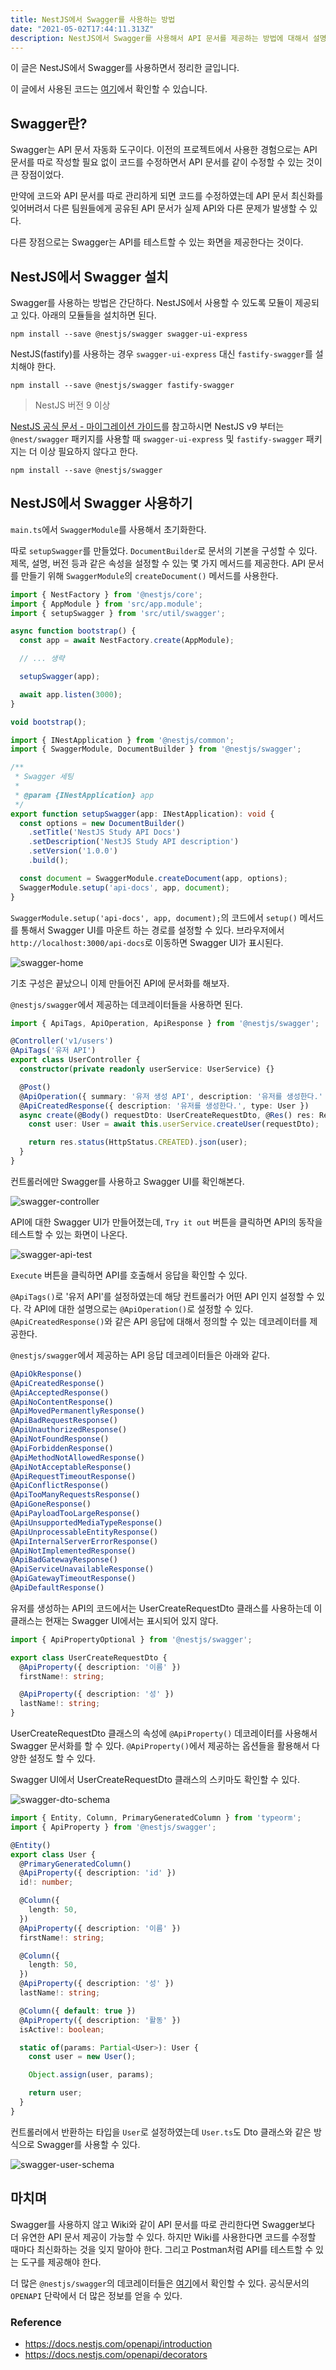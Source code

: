 ```yaml
---
title: NestJS에서 Swagger를 사용하는 방법
date: "2021-05-02T17:44:11.313Z"
description: NestJS에서 Swagger를 사용해서 API 문서를 제공하는 방법에 대해서 설명합니다.
---
```


이 글은 NestJS에서 Swagger를 사용하면서 정리한 글입니다.

이 글에서 사용된 코드는 [여기](https://github.com/JHyeok/nestjs-api-example)에서 확인할 수 있습니다.

## Swagger란?

Swagger는 API 문서 자동화 도구이다. 이전의 프로젝트에서 사용한 경험으로는 API 문서를 따로 작성할 필요 없이 코드를 수정하면서 API 문서를 같이 수정할 수 있는 것이 큰 장점이었다.

만약에 코드와 API 문서를 따로 관리하게 되면 코드를 수정하였는데 API 문서 최신화를 잊어버려서 다른 팀원들에게 공유된 API 문서가 실제 API와 다른 문제가 발생할 수 있다.

다른 장점으로는 Swagger는 API를 테스트할 수 있는 화면을 제공한다는 것이다.

## NestJS에서 Swagger 설치

Swagger를 사용하는 방법은 간단하다. NestJS에서 사용할 수 있도록 모듈이 제공되고 있다. 아래의 모듈들을 설치하면 된다.

```
npm install --save @nestjs/swagger swagger-ui-express
```

NestJS(fastify)를 사용하는 경우 `swagger-ui-express` 대신 `fastify-swagger`를 설치해야 한다.

```
npm install --save @nestjs/swagger fastify-swagger
```

> NestJS 버전 9 이상

[NestJS 공식 문서 - 마이그레이션 가이드](https://docs.nestjs.com/migration-guide#nestjsswagger-package)를 참고하시면 NestJS v9 부터는 `@nest/swagger` 패키지를 사용할 때 `swagger-ui-express` 및 `fastify-swagger` 패키지는 더 이상 필요하지 않다고 한다.

```
npm install --save @nestjs/swagger
```

## NestJS에서 Swagger 사용하기

`main.ts`에서 `SwaggerModule`를 사용해서 초기화한다.

따로 `setupSwagger`를 만들었다. `DocumentBuilder`로 문서의 기본을 구성할 수 있다. 제목, 설명, 버전 등과 같은 속성을 설정할 수 있는 몇 가지 메서드를 제공한다. API 문서를 만들기 위해 `SwaggerModule`의 `createDocument()` 메서드를 사용한다.

```typescript
import { NestFactory } from '@nestjs/core';
import { AppModule } from 'src/app.module';
import { setupSwagger } from 'src/util/swagger';

async function bootstrap() {
  const app = await NestFactory.create(AppModule);

  // ... 생략

  setupSwagger(app);

  await app.listen(3000);
}

void bootstrap();
```

```typescript
import { INestApplication } from '@nestjs/common';
import { SwaggerModule, DocumentBuilder } from '@nestjs/swagger';

/**
 * Swagger 세팅
 *
 * @param {INestApplication} app
 */
export function setupSwagger(app: INestApplication): void {
  const options = new DocumentBuilder()
    .setTitle('NestJS Study API Docs')
    .setDescription('NestJS Study API description')
    .setVersion('1.0.0')
    .build();

  const document = SwaggerModule.createDocument(app, options);
  SwaggerModule.setup('api-docs', app, document);
}
```

`SwaggerModule.setup('api-docs', app, document);`의 코드에서 `setup()` 메서드를 통해서 Swagger UI를 마운트 하는 경로를 설정할 수 있다. 브라우저에서 `http://localhost:3000/api-docs`로 이동하면 Swagger UI가 표시된다.

![swagger-home](./swagger-home.png)

기초 구성은 끝났으니 이제 만들어진 API에 문서화를 해보자.

`@nestjs/swagger`에서 제공하는 데코레이터들을 사용하면 된다.

```typescript 
import { ApiTags, ApiOperation, ApiResponse } from '@nestjs/swagger';

@Controller('v1/users')
@ApiTags('유저 API')
export class UserController {
  constructor(private readonly userService: UserService) {}

  @Post()
  @ApiOperation({ summary: '유저 생성 API', description: '유저를 생성한다.' })
  @ApiCreatedResponse({ description: '유저를 생성한다.', type: User })
  async create(@Body() requestDto: UserCreateRequestDto, @Res() res: Response) {
    const user: User = await this.userService.createUser(requestDto);

    return res.status(HttpStatus.CREATED).json(user);
  }
}
```

컨트롤러에만 Swagger를 사용하고 Swagger UI를 확인해본다.

![swagger-controller](./swagger-controller.png)

API에 대한 Swagger UI가 만들어졌는데, `Try it out` 버튼을 클릭하면 API의 동작을 테스트할 수 있는 화면이 나온다.

![swagger-api-test](./swagger-api-test.png)

`Execute` 버튼을 클릭하면 API를 호출해서 응답을 확인할 수 있다.

`@ApiTags()`로 '유저 API'를 설정하였는데 해당 컨트롤러가 어떤 API 인지 설정할 수 있다. 각 API에 대한 설명으로는 `@ApiOperation()`로 설정할 수 있다. `@ApiCreatedResponse()`와 같은 API 응답에 대해서 정의할 수 있는 데코레이터를 제공한다.

`@nestjs/swagger`에서 제공하는 API 응답 데코레이터들은 아래와 같다.

```typescript
@ApiOkResponse()
@ApiCreatedResponse()
@ApiAcceptedResponse()
@ApiNoContentResponse()
@ApiMovedPermanentlyResponse()
@ApiBadRequestResponse()
@ApiUnauthorizedResponse()
@ApiNotFoundResponse()
@ApiForbiddenResponse()
@ApiMethodNotAllowedResponse()
@ApiNotAcceptableResponse()
@ApiRequestTimeoutResponse()
@ApiConflictResponse()
@ApiTooManyRequestsResponse()
@ApiGoneResponse()
@ApiPayloadTooLargeResponse()
@ApiUnsupportedMediaTypeResponse()
@ApiUnprocessableEntityResponse()
@ApiInternalServerErrorResponse()
@ApiNotImplementedResponse()
@ApiBadGatewayResponse()
@ApiServiceUnavailableResponse()
@ApiGatewayTimeoutResponse()
@ApiDefaultResponse()
```

유저를 생성하는 API의 코드에서는 UserCreateRequestDto 클래스를 사용하는데 이 클래스는 현재는 Swagger UI에서는 표시되어 있지 않다.

```typescript
import { ApiPropertyOptional } from '@nestjs/swagger';

export class UserCreateRequestDto {
  @ApiProperty({ description: '이름' })
  firstName!: string;

  @ApiProperty({ description: '성' })
  lastName!: string;
}
```

UserCreateRequestDto 클래스의 속성에 `@ApiProperty()` 데코레이터를 사용해서 Swagger 문서화를 할 수 있다. `@ApiProperty()`에서 제공하는 옵션들을 활용해서 다양한 설정도 할 수 있다. 

Swagger UI에서 UserCreateRequestDto 클래스의 스키마도 확인할 수 있다.

![swagger-dto-schema](./swagger-dto-schema.png)

```typescript
import { Entity, Column, PrimaryGeneratedColumn } from 'typeorm';
import { ApiProperty } from '@nestjs/swagger';

@Entity()
export class User {
  @PrimaryGeneratedColumn()
  @ApiProperty({ description: 'id' })
  id!: number;

  @Column({
    length: 50,
  })
  @ApiProperty({ description: '이름' })
  firstName!: string;

  @Column({
    length: 50,
  })
  @ApiProperty({ description: '성' })
  lastName!: string;

  @Column({ default: true })
  @ApiProperty({ description: '활동' })
  isActive!: boolean;

  static of(params: Partial<User>): User {
    const user = new User();

    Object.assign(user, params);

    return user;
  }
}
```

컨트롤러에서 반환하는 타입을 `User`로 설정하였는데 `User.ts`도 Dto 클래스와 같은 방식으로 Swagger를 사용할 수 있다.

![swagger-user-schema](./swagger-user-schema.png)

## 마치며

Swagger를 사용하지 않고 Wiki와 같이 API 문서를 따로 관리한다면 Swagger보다 더 유연한 API 문서 제공이 가능할 수 있다. 하지만 Wiki를 사용한다면 코드를 수정할 때마다 최신화하는 것을 잊지 말아야 한다. 그리고 Postman처럼 API를 테스트할 수 있는 도구를 제공해야 한다.

더 많은 `@nestjs/swagger`의 데코레이터들은 [여기](https://docs.nestjs.com/openapi/decorators)에서 확인할 수 있다. 공식문서의 `OPENAPI` 단락에서 더 많은 정보를 얻을 수 있다.

### Reference
- https://docs.nestjs.com/openapi/introduction
- https://docs.nestjs.com/openapi/decorators
